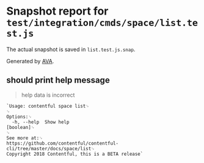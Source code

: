 # Snapshot report for `test/integration/cmds/space/list.test.js`

The actual snapshot is saved in `list.test.js.snap`.

Generated by [AVA](https://ava.li).

## should print help message

> help data is incorrect

    `Usage: contentful space list␊
    ␊
    Options:␊
      -h, --help  Show help                                                [boolean]␊
    ␊
    See more at:␊
    https://github.com/contentful/contentful-cli/tree/master/docs/space/list␊
    Copyright 2018 Contentful, this is a BETA release`
